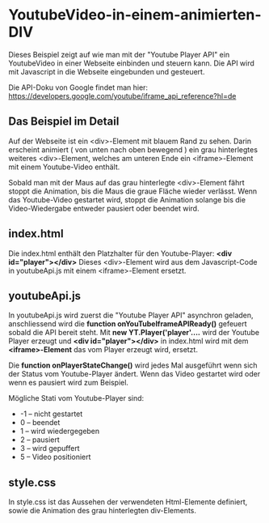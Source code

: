 # YoutubeVideo-in-einem-animierten-DIV
Dieses Beispiel zeigt auf wie man mit der "Youtube Player API" ein YoutubeVideo in einer Webseite einbinden und steuern kann.
Die API wird mit Javascript in die Webseite eingebunden und gesteuert.

Die API-Doku von Google findet man hier: https://developers.google.com/youtube/iframe_api_reference?hl=de

## Das Beispiel im Detail
Auf der Webseite ist ein \<div>-Element mit blauem Rand zu sehen. Darin erscheint animiert ( von unten nach oben bewegend ) ein grau hinterlegtes weiteres \<div>-Element, welches am unteren Ende ein \<iframe>-Element mit einem Youtube-Video enthält.
  
Sobald man mit der Maus auf das grau hinterlegte \<div>-Element fährt stoppt die Animation, bis die Maus die graue Fläche wieder verlässt.
Wenn das Youtube-Video gestartet wird, stoppt die Animation solange bis die Video-Wiedergabe entweder pausiert oder beendet wird.

## index.html
Die index.html enthält den Platzhalter für den Youtube-Player: **\<div id="player">\</div>**
Dieses \<div>-Element wird aus dem Javascript-Code in youtubeApi.js mit einem \<iframe>-Element ersetzt.

## youtubeApi.js
In youtubeApi.js wird zuerst die "Youtube Player API" asynchron geladen, anschliessend wird die **function onYouTubeIframeAPIReady()** gefeuert sobald die API bereit steht.
Mit **new YT.Player('player'....** wird der Youtube Player erzeugt und **\<div id="player">\</div>** in index.html wird mit dem **\<iframe>-Element** das vom Player erzeugt wird, ersetzt.

Die **function onPlayerStateChange()** wird jedes Mal ausgeführt wenn sich der Status vom Youtube-Player ändert. Wenn das Video gestartet wird oder wenn es pausiert wird zum Beispiel.

Mögliche Stati vom Youtube-Player sind:
* -1 – nicht gestartet
* 0 – beendet
* 1 – wird wiedergegeben
* 2 – pausiert
* 3 – wird gepuffert
* 5 – Video positioniert

## style.css
In style.css ist das Aussehen der verwendeten Html-Elemente definiert, sowie die Animation des grau hinterlegten div-Elements.
